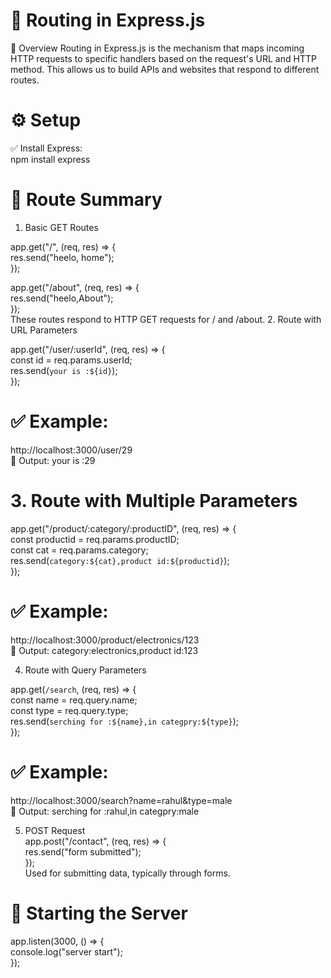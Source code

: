 # 🔁 Routing in Express.js
🔹 Overview
Routing in Express.js is the mechanism that maps incoming HTTP requests to specific handlers based on the request's URL and HTTP method. This allows us to build APIs and websites that respond to different routes.

# ⚙️ Setup
✅ Install Express:<br>
npm install express<br>

# 🧭 Route Summary
1. Basic GET Routes

app.get("/", (req, res) => {<br>
  res.send("heelo, home");<br>
});<br>
 
app.get("/about", (req, res) => {<br>
  res.send("heelo,About");<br>
});<br>
These routes respond to HTTP GET requests for / and /about.
2. Route with URL Parameters<br>

app.get("/user/:userId", (req, res) => {<br>
  const id = req.params.userId;<br>
  res.send(`your is :${id}`);<br>
});<br>

# ✅ Example:
http://localhost:3000/user/29 <br>
🧾 Output: your is :29<br>

# 3. Route with Multiple Parameters

app.get("/product/:category/:productID", (req, res) => {<br>
  const productid = req.params.productID;<br>
  const cat = req.params.category;<br>
  res.send(`category:${cat},product id:${productid}`);<br>
});<br>

# ✅ Example:
http://localhost:3000/product/electronics/123<br>
🧾 Output: category:electronics,product id:123

4. Route with Query Parameters <br>

app.get(`/search`, (req, res) => {<br>
  const name = req.query.name;<br>
  const type = req.query.type;<br>
  res.send(`serching for :${name},in categpry:${type}`);<br>
});<br>

# ✅ Example:
http://localhost:3000/search?name=rahul&type=male<br>
🧾 Output: serching for :rahul,in categpry:male

5. POST Request<br>
app.post("/contact", (req, res) => {<br>
  res.send("form submitted");<br>
});<br>
Used for submitting data, typically through forms.<br>

# 🚀 Starting the Server

app.listen(3000, () => {<br>
  console.log("server start");<br>
});<br>